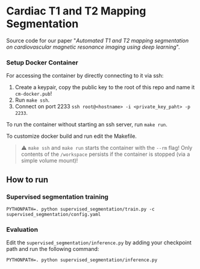 # Cardiac T1 and T2 Mapping Segmentation
Source code for our paper "*Automated T1 and T2 mapping segmentation on cardiovascular magnetic resonance imaging using deep learning*".

### Setup Docker Container
For accessing the container by directly connecting to it via ssh: 
1. Create a keypair, copy the public key to the root of this repo and name it `cm-docker.pub`!
2. Run `make ssh`.
3. Connect on port 2233 `ssh root@<hostname> -i <private_key_paht> -p 2233`.

To run the container without starting an ssh server, run `make run`.

To customize docker build and run edit the Makefile.

> :warning: `make ssh` and `make run` starts the container with the `--rm` flag! Only contents of the `/workspace` persists if the container is stopped (via a simple volume mount)!

## How to run
### Supervised segmentation training

```
PYTHONPATH=. python supervised_segmentation/train.py -c supervised_segmentation/config.yaml
```

### Evaluation
Edit the `supervised_segmentation/inference.py` by adding your checkpoint path and run the following command:

```
PYTHONPATH=. python supervised_segmentation/inference.py
```